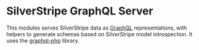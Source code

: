 # SilverStripe GraphQL Server

This modules serves SilverStripe data as
[GraphQL](http://facebook.github.io/react/blog/2015/05/01/graphql-introduction.html) representations,
with helpers to generate schemas based on SilverStripe model introspection.
It uses the [graphql-php](https://github.com/webonyx/graphql-php) library.

